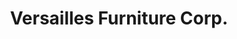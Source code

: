 ---
title: "Versailles Furniture Corp."
url: /long-island-city/versailles-furniture-corp/
shop: furniture
---